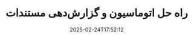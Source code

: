 ---
############################# Static ############################
layout: "family"
date:  2025-02-24T17:52:12
draft: false

product: "Assembly"
product_tag: "assembly"

lang: fa

############################# Head ############################
head_title: "API ها و برنامه های آنلاین ساخت و اتوماسیون اسناد GroupDocs برای .NET، جاوا و Node.js"
head_description: "راه‌حل اتوماسیون و گزارش‌گیری جامع برای برنامه‌های .NET، جاوا و Node.js. ایجاد تمامی اسناد رایج از قالب‌ها و داده‌های سفارشی."

############################# Header ############################
title: "راه حل اتوماسیون و گزارش‌دهی مستندات"
description:  |
  گزارش‌های دقیق را با استفاده از الگوها و منابع داده با برنامه‌ها و APIهای چندسکویی ما ایجاد کنید.

  گزارش‌هایی با فرمت‌هایی مانند Word، Excel، ارائه، و بسیاری دیگر تولید کنید که با استفاده از الگوهای با نشانه‌گذاری انعطاف‌پذیر ایجاد شوند.

  نمودارها، بارکدها، جداول و عناصر دیگر را با داده‌هایی از منابعی مانند JSON، XML، CSV و غیره پر کنید.

############################# Supported Platforms ###############################
supported_platforms:
  enable: true
  head_title: "پلتفرم خود را انتخاب کنید"
  title: "عدم وابستگی به پلتفرم"
  description: "GroupDocs.Assembly با سیستم‌عامل‌ها و فریم‌ورک‌های زیر سازگار است:"
  details_link_title: "بیشتر بدانید"

  items:
    # items loop
    - title: ".NET"
      description: GroupDocs.Assembly .NET 
      color: "blue"
      tag: "net"
      link: "/assembly/net/"
      features_link: "https://docs.groupdocs.com/assembly/net/system-requirements/"
      features:
          # features loop
          - rows: "3"
            content: |
                    .NET Framework 2.0 or higher <br> Mono Framework 1.2 or higher
      
          # features loop
          - rows: "4"
            content: |
                    Windows Desktop <br> Windows Server <br> Microsoft Azure <br> Linux
      
          # features loop
          - rows: "3"
            content: |
                    Microsoft Visual Studio <br> Xamarin.Android <br> MonoDevelop
      
          # features loop
          - rows: "1"
            content: |
                    50+ file formats
      

    # items loop
    - title: "Java"
      description: GroupDocs.Assembly Java
      color: "red"
      tag: "java"
      link: "/assembly/java/"
      features_link: "https://docs.groupdocs.com/assembly/java/system-requirements/"
      features:
          # features loop
          - rows: "3"
            content: |
                    Java 7 (1.7) or higher
      
          # features loop
          - rows: "4"
            content: |
                    Windows Desktop <br> Windows Server <br> Linux <br> Mac OS
      
          # features loop
          - rows: "3"
            content: |
                   NetBeans <br> IntelliJ IDEA <br> Eclipse 
      
          # features loop
          - rows: "1"
            content: |
                    50+ file formats

    # items loop
    - title: "Node.js"
      description: GroupDocs.Assembly "Node.js
      color: "green"
      tag: "nodejs-java"
      link: "/assembly/nodejs-java/"
      features_link: "https://docs.groupdocs.com/assembly/nodejs-java/system-requirements/"
      features:
          # features loop
          - rows: "3"
            content: |
                    Node.js 16+ and J2SE 8.0 (1.8)+
      
          # features loop
          - rows: "4"
            content: |
                    Windows <br> Linux <br> Mac OS
      
          # features loop
          - rows: "3"
            content: |
                    Atom <br> Visual Studio Code <br> هر ویرایشگر متنی دیگر
      
          # features loop
          - rows: "1"
            content: |
                    50+ file formats


############################# Features ###############################
features:
  enable: true
  title: "ویژگی‌های کلیدی GroupDocs.Assembly"
  description: "این راه حل به شما کمک می‌کند تا گزارش‌هایی در فرمت‌های مستندات محبوب ایجاد کنید که به‌طور خودکار با داده‌های تجاری شما پر شوند. کارهای تولید مستندات خود را به‌طور خودکار کنید."

  items:
    # items loop
    - icon: "additional"
      title: "پر کردن الگوها با داده‌ها"
      content: "گزارش‌ها را با استفاده از داده‌های منابع پشتیبانی شده پر کنید."

    # items loop
    - icon: "manipulate"
      title: "نشانه گذاری انعطاف‌پذیر"
      content: "داده‌ها را در مستندات به طریقی سفارشی اضافه کنید."

    # items loop
    - icon: "structure"
      title: "ویژگی‌های مستندات بومی"
      content: "داده‌ها را با استفاده از جداول، نمودارها و بارکدها نمایش دهید."

    # items loop
    - icon: "merge"
      title: "همه فرمت‌های محبوب"
      content: "از همه فرمت‌های معمول مستندات پشتیبانی می‌کند."

############################# Code samples ############################
code_samples:
  enable: true
  title: "تولید گزارش‌های سفارشی‌شده به‌خوبی"
  description: "GroupDocs.Assembly نمونه‌های کد"
  items:
    # code sample loop
    - title: "استفاده از بارکدهای تولیدشده"
      content: |
       GroupDocs.Assembly نشانه‌گذاری بارکد را در الگوهای گزارش امکان‌پذیر می‌کند. هنگام ایجاد یک گزارش، بارکدی بر اساس نشانه‌گذاری و داده‌های ارائه‌شده تولید می‌شود. مسیر الگو را که شامل متن، اشیاء داده و نشانه‌گذاری است، مشخص کنید. همچنین، منبع داده‌ای که بارکد را با محتوا پر کند، مشخص کنید.
      samples:
        - language: "C#"
          color: "blue"
          content: |
            ```csharp {style=abap}   
            // یک نمونه از کلاس DocumentAssembler ایجاد کنید
            DocumentAssembler assembler = new DocumentAssembler();

            //مسیر الگو را مشخص کنید
            var tmp_path = "barcode_template.docx";

            //مسیر مستند خروجی را مشخص کنید
            var res_path = "result.docx";

            //یک نمونه از منبع داده ایجاد کنید
            var data = new DataSourceInfo(DataLayer.GetCustomerData(), "customer");

            //برای تولید گزارش AssembleDocument را فراخوانی کنید
            assembler.AssembleDocument(tmp_path, res_path, data);

            ```
        - language: "Java"
          color: "red"
          content: |
            ```java {style=abap}   
            // یک نمونه از کلاس DocumentAssembler ایجاد کنید
            DocumentAssembler assembler = new DocumentAssembler();
            
            //مسیر الگو را مشخص کنید
            String tmp_path = "barcode_template.docx";

            //مسیر مستند خروجی را مشخص کنید
            String res_path = "result.docx";

            //یک نمونه از منبع داده ایجاد کنید
            DataSourceInfo data = new DataSourceInfo(new DataStorage(), null);

            // برای تولید گزارش AssembleDocument را فراخوانی کنید
            assembler.assembleDocument(tmp_path, res_path, data);

            ```
        - language: "TypeScript"
          color: "green"
          content: |
            ```javascript {style=abap}   
            const assemblyLib = require('@groupdocs/groupdocs.assembly');

            // یک نمونه از کلاس DocumentAssembler ایجاد کنید
            const assembler = new assemblyLib.DocumentAssembler();
            
            //مسیر الگو را مشخص کنید
            const tmp_path = "barcode_template.docx";

            //مسیر مستند خروجی را مشخص کنید
            const res_path = "result.docx";

            //یک نمونه از منبع داده ایجاد کنید
            const data = new assemblyLib.DataSourceInfo(new assemblyLib.DataStorage(), null);

            // برای تولید گزارش AssembleDocument را فراخوانی کنید
            assembler.assembleDocument(tmp_path, res_path, data);

            ```


############################# Supported Formats ###############################
formats:
  enable: true
  title: "پشتیبانی از 50+ فرمت فایل"
  description: "GroupDocs.Assembly با تقریباً تمامی فرمت‌های محبوب فایل کار می‌کند"

############################# Metrics ###############################
metrics:
  enable: true
  title: "آمار محصول ما"
  description: "آمار محصول را بررسی کنید تا از پیشرفت، تأثیر و رشد ما مطلع شوید."

  items:
    # items loop
    - number: "50+"
      title: "فرمت‌های پشتیبانی شده"
      content: "ما از بیش از 50 فرمت مستندات به‌طور گسترده استفاده می‌کنیم."

    # items loop
    - number: "650k"
      title: "دانلودهای NuGet"
      content: "GroupDocs.Assembly برای .NET یک کتابخانه محبوب با بیش از 650000 دانلود در NuGet است."

    # items loop
    - number: "18k"
      title: "دانلودهای Maven"
      content: "توسعه‌دهندگان Java بیش از 18000 بار GroupDocs.Assembly را در Maven دانلود کرده‌اند."

    # items loop
    - number: "150+"
      title: "مشتریان راضی"
      content: "محصولات ما به‌عنوان راه‌حل‌های نوآورانه توسط توسعه‌دهندگان مستقل و شرکت‌های پیشرو در سراسر جهان اعتماد شده‌اند."


############################# Customers ###############################
customers:
  enable: true
  title: "مشتریان راضی ما"
  description: "کتابخانه‌های GroupDocs توسط برخی از معروف‌ترین و معتبرترین برندهای جهان استفاده می‌شوند."

  items:
    # items loop
    - title: "BenQ Corporation"
      logo: "benq"
      
    # items loop
    - title: "Nasdaq Stock Market"
      logo: "nasdaq"
      
    # items loop
    - title: "AT&T Inc."
      logo: "att"
      
    # items loop
    - title: "Customer logo AstraZeneca"
      logo: "astrazeneca"
      
    # items loop
    - title: "Central Bank of Argentina"
      logo: "argentinacentralbank"
      
    # items loop
    - title: "Roche Holding AG"
      logo: "roche"
      
    # items loop
    - title: "Capita"
      logo: "capita"
      
    # items loop
    - title: "Axa S.A."
      logo: "axa"
      
    # items loop
    - title: "Instructure Inc."
      logo: "instructure"
      
    # items loop
    - title: "Wipro"
      logo: "wipro"


############################# Actions ###############################
actions:
  enable: true
  title: "آماده شروع هستید؟"
  description: "امکانات GroupDocs.Assembly را به‌صورت رایگان در پلتفرم خود آزمایش کنید."

  items:
    # items loop
    - title: ".NET"
      color: "blue"
      link: "/assembly/net/"

    # items loop
    - title: "Java"
      color: "red"
      link: "/assembly/java/"

    # items loop
    - title: "Node.js via Java"
      color: "green"
      link: "/assembly/nodejs-java/"

############################# FAQ ###############################
faq:
  enable: true
  title: "سوالات متداول"
  description: "سوالات متداول ما را مرور کنید."

  items:
    # items loop
    - question: "آیا GroupDocs.Assembly به هیچ کتابخانه خارجی برای ترکیب مستندات نیاز دارد؟"
      answer: "خیر، GroupDocs.Assembly به‌صورت مستقل کار می‌کند و نیازی به کتابخانه‌های شخص ثالث مانند Adobe Acrobat یا Microsoft Office ندارد."

    # items loop
    - question: "آیا می‌توانم قبل از خرید امکانات GroupDocs.Assembly را آزمایش کنم؟"
      answer: "بله، می‌توانید! GroupDocs.Assembly یک دوره آزمایشی رایگان ارائه می‌دهد. آن را نصب کرده و امکانات آن را بررسی کنید. نسخه آزمایشی 'برچسب‌های آزمایشی' را به مستندات شما اضافه می‌کند و تنها صفحات اول را پردازش می‌کند. برای تجربه کامل، یک مجوز موقت 30 روزه رایگان را دریافت کنید تا به همه امکانات دسترسی پیدا کنید. جزئیات بیشتر در [مجوز موقت](https://purchase.groupdocs.com/temporary-license/) در دسترس است."

    # items loop
    - question: "چه نوع مجوزهایی موجود است؟"
      answer: "آیا به دنبال مجوز GroupDocs.Assembly هستید؟ ما گزینه‌های متنوعی را بسته به نیازهای شما ارائه می‌دهیم. بر اساس اندازه تیم، محل استقرار (یک دفتر یا دورکار) و اینکه آیا به‌دنبال اشتراک SDK/API با مشتریان برای توزیع هستید، انتخاب کنید. همچنین می‌توانید مجوز استفاده ماهانه با برنامه‌های مبتنی بر اندازه را انتخاب کنید—فقط برای آنچه که استفاده می‌کنید، هزینه پرداخت کنید. بهترین گزینه را در [قیمت‌گذاری](https://purchase.groupdocs.com/pricing/assembly/net/) پیدا کنید."

############################# Cloud Links ###############################
cloud_links:
  enable: true
  title: "APIهای کم‌کد GroupDocs.Assembly"
  description: "با استفاده از API REST مبتنی بر ابر ما، مستندات را از طریق برنامه خود تولید کنید."
  
  items:
    # items loop
    - title: "GroupDocs.Assembly Cloud for cURL"
      content: "از API RESTful cURL برای افزودن داده به Word، Excel، PowerPoint و بسیاری از الگوها استفاده کنید."
      icon: "groupdocs_assembly-for-curl"
      link: "https://products.groupdocs.cloud/assembly/curl"

    # items loop
    - title: "GroupDocs.Assembly Cloud for .NET"
      content: "برنامه‌های .NET خود را با تولید گزارش از طریق SDK ابری بهبود دهید. داده‌های تجاری را در فرمت سفارشی خود نمایش دهید."
      icon: "groupdocs_assembly-for-net"
      link: "https://products.groupdocs.cloud/assembly/net"

    # items loop
    - title: "GroupDocs.Assembly Cloud for Java"
      content: "GroupDocs.Assembly SDK گزینه‌های مختلفی را برای برنامه‌های Java برای تولید انواع مختلف مستندات ارائه می‌دهد."
      icon: "groupdocs_assembly-for-java"
      link: "https://products.groupdocs.cloud/assembly/java"

############################# App links ###############################
app_links:
  enable: true
  title: "برنامه‌های وب GroupDocs.Assembly"
  description: "GroupDocs.Assembly یک برنامه وب رایگان برای تولید مستندات ارائه می‌دهد. می‌توانید بیش از 50 فرمت فایل محبوب را به‌طور مستقیم در مرورگر خود پردازش کنید، به‌صورت رایگان."

  items:
    # items loop
    - title: "GroupDocs.Assembly Total"
      content: "گزارش‌ها را در Excel، Word، PowerPoint و بسیاری دیگر از نوع فایل‌ها به‌طور مستقیم از مرورگر وب خود تولید کنید."
      icon: "groupdocs_watermark-app"
      link: "https://products.groupdocs.app/assembly/total"

    # items loop
    - title: "GroupDocs.Assembly Word"
      content: "مستندات Microsoft Word را از الگوها و منابع داده ایجاد کنید."
      icon: "groupdocs_words-app"
      link: "https://products.groupdocs.app/assembly/docx"

    # items loop
    - title: "GroupDocs.Assembly Excel"
      content: "یک الگو و یک منبع داده را بارگذاری کنید تا به‌صورت رایگان گزارش‌های Excel تولید کنید."
      icon: "groupdocs_pdf-app"
      link: "https://products.groupdocs.app/assembly/xlsx"


      


---